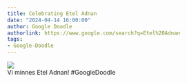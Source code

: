 ```yaml
---
title: Celebrating Etel Adnan
date: "2024-04-14 16:00:00"
author: Google Doodle
authorlink: https://www.google.com/search?q=Etel%20Adnan
tags:
- Google-Doodle
---
```

<img src="https://www.google.com/logos/doodles/2024/celebrating-etel-adnan-6753651837110479-l.png" referrerpolicy="no-referrer"><br>Vi minnes Etel Adnan! #GoogleDoodle